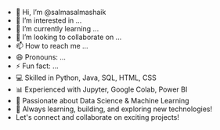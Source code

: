 - 👋 Hi, I’m @salmasalmashaik
- 👀 I’m interested in ...
- 🌱 I’m currently learning ...
- 💞️ I’m looking to collaborate on ...
- 📫 How to reach me ...
- 😄 Pronouns: ...
- ⚡ Fun fact: ...
- 💻 Skilled in Python, Java, SQL, HTML, CSS
- 📊 Experienced with Jupyter, Google Colab, Power BI
- 🤖 Passionate about Data Science & Machine Learning
- 🚀 Always learning, building, and exploring new technologies!
- Let's connect and collaborate on exciting projects!

<!---
salmasalmashaik/salmasalmashaik is a ✨ special ✨ repository because its `README.md` (this file) appears on your GitHub profile.
You can click the Preview link to take a look at your changes.
--->
